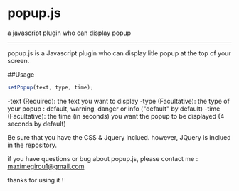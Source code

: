 # popup.js
a javascript plugin who can display popup

_______________________________________________

popup.js is a Javascript plugin who can display litle popup at the top of your screen.

##Usage

```javascript
setPopup(text, type, time);
```

-text (Required): the text you want to display 
-type (Facultative): the type of your popup : default, warning, danger or info ("default" by default)
-time (Facultative): the time (in seconds) you want the popup to be displayed (4 seconds by default)

Be sure that you have the CSS & Jquery inclued. however, JQuery is inclued in the repository.

if you have questions or bug about popup.js, please contact me : maximegirou1@gmail.com

thanks for using it !
